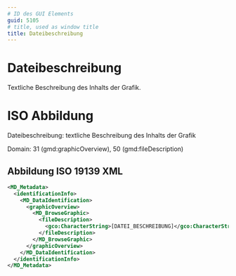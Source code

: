 ```yaml
---
# ID des GUI Elements
guid: 5105
# title, used as window title
title: Dateibeschreibung
---
```


# Dateibeschreibung

Textliche Beschreibung des Inhalts der Grafik.

# ISO Abbildung

Dateibeschreibung: textliche Beschreibung des Inhalts der Grafik

Domain: 31 (gmd:graphicOverview), 50 (gmd:fileDescription)


## Abbildung ISO 19139 XML

```XML
<MD_Metadata>
  <identificationInfo>
    <MD_DataIdentification>
      <graphicOverview>
        <MD_BrowseGraphic>
          <fileDescription>
            <gco:CharacterString>[DATEI_BESCHREIBUNG]</gco:CharacterString>
          </fileDescription>
        </MD_BrowseGraphic>
      </graphicOverview>
    </MD_DataIdentification>
  </identificationInfo>
</MD_Metadata>
```

